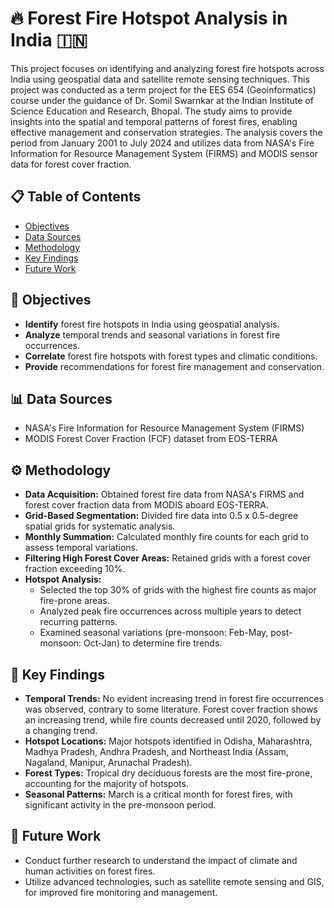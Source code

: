 # 🔥 Forest Fire Hotspot Analysis in India 🇮🇳
This project focuses on identifying and analyzing forest fire hotspots across India using geospatial data and satellite remote sensing techniques. This project was conducted as a term project for the EES 654 (Geoinformatics) course under the guidance of Dr. Somil Swarnkar at the Indian Institute of Science Education and Research, Bhopal. The study aims to provide insights into the spatial and temporal patterns of forest fires, enabling effective management and conservation strategies. The analysis covers the period from January 2001 to July 2024 and utilizes data from NASA's Fire Information for Resource Management System (FIRMS) and MODIS sensor data for forest cover fraction.
## 📋 Table of Contents
* [Objectives](#-objectives)
* [Data Sources](#-data-sources)
* [Methodology](#️-methodology)
* [Key Findings](#-key-findings)
* [Future Work](#-future-work)

## 🎯 Objectives

*   **Identify** forest fire hotspots in India using geospatial analysis.
*   **Analyze** temporal trends and seasonal variations in forest fire occurrences.
*   **Correlate** forest fire hotspots with forest types and climatic conditions.
*   **Provide** recommendations for forest fire management and conservation.

## 📊 Data Sources

*   NASA's Fire Information for Resource Management System (FIRMS)
*   MODIS Forest Cover Fraction (FCF) dataset from EOS-TERRA

## ⚙️ Methodology

*   **Data Acquisition:** Obtained forest fire data from NASA's FIRMS and forest cover fraction data from MODIS aboard EOS-TERRA.
*   **Grid-Based Segmentation:** Divided fire data into 0.5 x 0.5-degree spatial grids for systematic analysis.
*   **Monthly Summation:** Calculated monthly fire counts for each grid to assess temporal variations.
*   **Filtering High Forest Cover Areas:** Retained grids with a forest cover fraction exceeding 10%.
*   **Hotspot Analysis:**
    *   Selected the top 30% of grids with the highest fire counts as major fire-prone areas.
    *   Analyzed peak fire occurrences across multiple years to detect recurring patterns.
    *   Examined seasonal variations (pre-monsoon: Feb-May, post-monsoon: Oct-Jan) to determine fire trends.

## 🔑 Key Findings

*   **Temporal Trends:** No evident increasing trend in forest fire occurrences was observed, contrary to some literature. Forest cover fraction shows an increasing trend, while fire counts decreased until 2020, followed by a changing trend.
*   **Hotspot Locations:** Major hotspots identified in Odisha, Maharashtra, Madhya Pradesh, Andhra Pradesh, and Northeast India (Assam, Nagaland, Manipur, Arunachal Pradesh).
*   **Forest Types:** Tropical dry deciduous forests are the most fire-prone, accounting for the majority of hotspots.
*   **Seasonal Patterns:** March is a critical month for forest fires, with significant activity in the pre-monsoon period.

## 🔭 Future Work

*   Conduct further research to understand the impact of climate and human activities on forest fires.
*   Utilize advanced technologies, such as satellite remote sensing and GIS, for improved fire monitoring and management.
